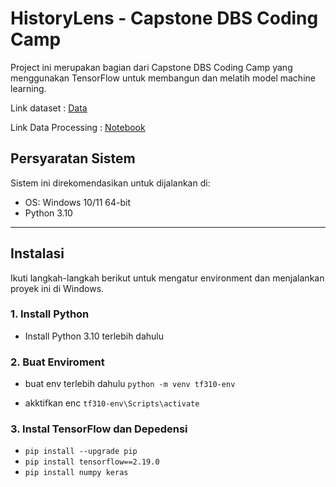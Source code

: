 # HistoryLens - Capstone DBS Coding Camp

Project ini merupakan bagian dari Capstone DBS Coding Camp yang menggunakan TensorFlow untuk membangun dan melatih model machine learning.

Link dataset : [Data](https://drive.google.com/drive/folders/1ic1gqfU7BOgGa3KF643I-PhZ4tV4davI?usp=sharing)

Link Data Processing : [Notebook](https://drive.google.com/file/d/1i1AspmfoA9HDMYEnLag46Vr_RKszdoIF/view?usp=sharing)

## Persyaratan Sistem

Sistem ini direkomendasikan untuk dijalankan di:

- OS: Windows 10/11 64-bit
- Python 3.10

---

## Instalasi

Ikuti langkah-langkah berikut untuk mengatur environment dan menjalankan proyek ini di Windows.

### 1. Install Python

- Install Python 3.10 terlebih dahulu

### 2. Buat Enviroment


- buat env terlebih dahulu `python -m venv tf310-env`

- akktifkan enc `tf310-env\Scripts\activate`

### 3. Instal TensorFlow dan Depedensi
- `pip install --upgrade pip`
- `pip install tensorflow==2.19.0`
- `pip install numpy keras`

